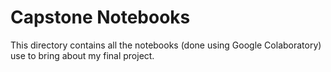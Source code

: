 # **Capstone Notebooks**

This directory contains all the notebooks (done using Google Colaboratory) use to bring about my final project.

